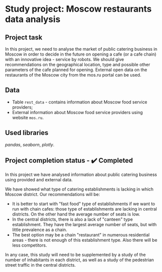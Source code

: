 # Study project: Moscow restaurants data analysis

## Project task
In this project, we need to analyse the market of public catering business in Moscow in order to decide in the future on opening a cafe (or a cafe chain) with an innovative idea - service by robots. We should give recommendations on the geographical location, type and possible other parameters of the cafe planned for opening. External open data on the restaurants of the Moscow city from the mos.ru portal can be used.

## Data
* Table `rest_data` - contains information about Moscow food service providers;
* External information about Moscow food service providers using website `mos.ru`.

## Used libraries
*pandas*, *seaborn*, *plotly*.

## Project completion status - ✔️ Completed

In this project we have analysed information about public catering business using provided and external data. <br>

We have showed what type of catering establishments is lacking in which Moscow district. Our recommendations will be:

* It is better to start with "fast food" type of establishments if we want to run with chain cafes: those type of establishments are lacking in central districts. On the other hand the average number of seats is low.
* In the central districts, there is also a lack of "canteen" type establishment. They have the largest average number of seats, but with little prevalence as a chain.
* The best option may be a chain "restaurant" in numerous residential areas - there is not enough of this establishment type. Also there will be less competitors.

In any case, this study will need to be supplemented by a study of the number of inhabitants in each district, as well as a study of the pedestrian street traffic in the central districts.
